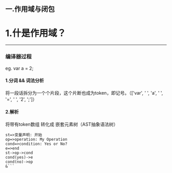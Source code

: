 ## 一.作用域与闭包
# 1.什是作用域？

---
### 编译器过程
eg. var a = 2;
#### 1.分词 && 词法分析
将一段话拆分为一个个片段，这个片断也成为token，即记号。（['var', ' ', 'a', ' ', '=', ' ', '2', ';']）
#### 2.解析
将带有token数组 转化成 嵌套元素树（AST抽象语法树）
```flow
st=>变量声明: 开始
op=>operation: My Operation
cond=>condition: Yes or No?
e=>end
st->op->cond
cond(yes)->e
cond(no)->op
&```
